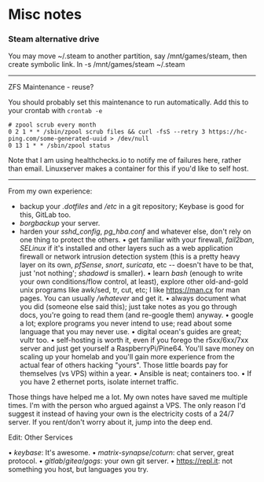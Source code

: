 # Misc notes
	

### Steam alternative drive

You may move ~/.steam to another partition, say /mnt/games/steam, then create symbolic link.
ln -s /mnt/games/steam ~/.steam

---

ZFS Maintenance - reuse?

You should probably set this maintenance to run automatically. Add this to your crontab with `crontab -e`

```
# zpool scrub every month
0 2 1 * * /sbin/zpool scrub files && curl -fsS --retry 3 https://hc-ping.com/some-generated-uuid > /dev/null
0 13 1 * * /sbin/zpool status
```

Note that I am using healthchecks.io to notify me of failures here, rather than email. Linuxserver makes a container for this if you'd like to self host.

---


From my own experience:

- backup your _.dotfiles_ and _/etc_ in a git repository; Keybase is good for this, GitLab too.
- _borgbackup_ your server.
- harden your _sshd\_config_, _pg_hba.conf_ and whatever else, don't rely on one thing to protect the others.
• get familiar with your firewall, _fail2ban_, _SELinux_ if it's installed and other layers such as a web application firewall or network intrusion detection system (this is a pretty heavy layer on its own, _pfSense_, _snort_, _suricata_, etc -- doesn't have to be that, just 'not nothing'; _shadowd_ is smaller).
• learn _bash_ (enough to write your own conditions/flow control, at least), explore other old-and-gold unix programs like awk/sed, tr, cut, etc; I like https://man.cx for man pages. You can usually _/whatever_ and get it.
• always document what you did (someone else said this); just take notes as you go through docs, you're going to read them (and re-google them) anyway.
• google a lot; explore programs you never intend to use; read about some language that you may never use.
• digital ocean's guides are great; vultr too.
• self-hosting is worth it, even if you forego the r5xx/6xx/7xx server and just get yourself a RaspberryPi/Pine64. You'll save money on scaling up your homelab and you'll gain more experience from the actual fear of others hacking "yours". Those little boards pay for themselves (vs VPS) within a year.
• Ansible is neat; containers too.
• If you have 2 ethernet ports, isolate internet traffic.

Those things have helped me a lot. My own notes have saved me multiple times. I'm with the person who argued against a VPS. The only reason I'd suggest it instead of having your own is the electricity costs of a 24/7 server. If you rent/don't worry about it, jump into the deep end.

Edit: Other Services

 • _keybase_: It's awesome.
 • _matrix-synapse_/_coturn_: chat server, great protocol.
 • _gitlab_/_gitea_/_gogs_: your own git server.
 • https://repl.it: not something you host, but languages you try.

